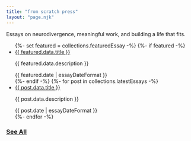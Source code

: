 ```yaml
---
title: "from scratch press"
layout: "page.njk"
---
```


Essays on neurodivergence, meaningful work, and building a life that fits.

<ul class="essays-list">
  {%- set featured = collections.featuredEssay -%}
  {%- if featured -%}
    <li class="essay-item featured-essay">
      <a href="{{ featured.url }}" class="essay-title">{{ featured.data.title }}</a>
      <p class="essay-description">{{ featured.data.description }}</p>
      <div class="essay-date">{{ featured.date | essayDateFormat }}</div>
    </li>
  {%- endif -%}
  {%- for post in collections.latestEssays -%}
    <li class="essay-item">
      <a href="{{ post.url }}" class="essay-title">{{ post.data.title }}</a>
      <p class="essay-description">{{ post.data.description }}</p>
      <div class="essay-date">{{ post.date | essayDateFormat }}</div>
    </li>
  {%- endfor -%}
</ul>

### [See All](/essays/)
